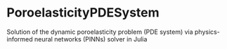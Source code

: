 # PoroelasticityPDESystem
Solution of the dynamic poroelasticity problem (PDE system) via physics-informed neural networks (PINNs) solver in Julia
